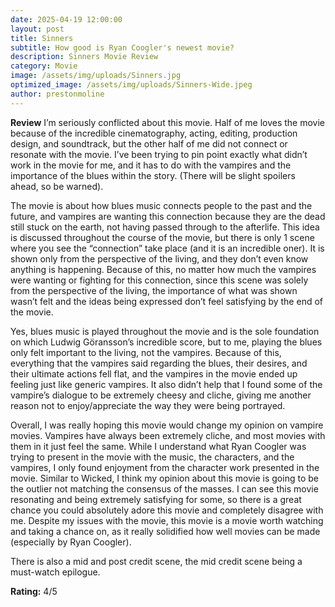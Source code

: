 ```yaml
---
date: 2025-04-19 12:00:00
layout: post
title: Sinners
subtitle: How good is Ryan Coogler's newest movie?
description: Sinners Movie Review
category: Movie
image: /assets/img/uploads/Sinners.jpg
optimized_image: /assets/img/uploads/Sinners-Wide.jpeg
author: prestonmoline
---
```


**Review**
I’m seriously conflicted about this movie. Half of me loves the movie because of the incredible cinematography, acting, editing, production design, and soundtrack, but the other half of me did not connect or resonate with the movie. I’ve been trying to pin point exactly what didn’t work in the movie for me, and it has to do with the vampires and the importance of the blues within the story. (There will be slight spoilers ahead, so be warned).

The movie is about how blues music connects people to the past and the future, and vampires are wanting this connection because they are the dead still stuck on the earth, not having passed through to the afterlife. This idea is discussed throughout the course of the movie, but there is only 1 scene where you see the “connection” take place (and it is an incredible oner). It is shown only from the perspective of the living, and they don’t even know anything is happening. Because of this, no matter how much the vampires were wanting or fighting for this connection, since this scene was solely from the perspective of the living, the importance of what was shown wasn’t felt and the ideas being expressed don’t feel satisfying by the end of the movie.

Yes, blues music is played throughout the movie and is the sole foundation on which Ludwig Göransson’s incredible score, but to me, playing the blues only felt important to the living, not the vampires. Because of this, everything that the vampires said regarding the blues, their desires, and their ultimate actions fell flat, and the vampires in the movie ended up feeling just like generic vampires. It also didn’t help that I found some of the vampire’s dialogue to be extremely cheesy and cliche, giving me another reason not to enjoy/appreciate the way they were being portrayed.

Overall, I was really hoping this movie would change my opinion on vampire movies. Vampires have always been extremely cliche, and most movies with them in it just feel the same. While I understand what Ryan Coogler was trying to present in the movie with the music, the characters, and the vampires, I only found enjoyment from the character work presented in the movie. Similar to Wicked, I think my opinion about this movie is going to be the outlier not matching the consensus of the masses. I can see this movie resonating and being extremely satisfying for some, so there is a great chance you could absolutely adore this movie and completely disagree with me. Despite my issues with the movie, this movie is a movie worth watching and  taking a chance on, as it really solidified how well movies can be made (especially by Ryan Coogler).

There is also a mid and post credit scene, the mid credit scene being a must-watch epilogue.


**Rating:**
4/5
